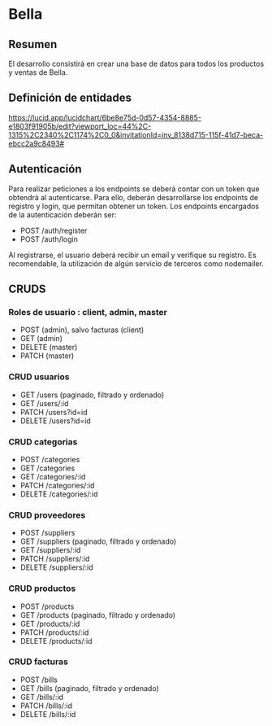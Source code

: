 # Bella

## Resumen

El desarrollo consistirá en crear una base de datos para todos los productos y ventas de Bella.

## Definición de entidades

https://lucid.app/lucidchart/6be8e75d-0d57-4354-8885-e1803f91905b/edit?viewport_loc=44%2C-1315%2C2340%2C1174%2C0_0&invitationId=inv_8138d715-115f-41d7-beca-ebcc2a9c8493#

## Autenticación

Para realizar peticiones a los endpoints se deberá contar con un token que obtendrá al autenticarse. Para ello, deberán desarrollarse los endpoints de registro y login, que permitan obtener un token. Los endpoints encargados de la autenticación deberán ser:

- POST /auth/register
- POST /auth/login

Al registrarse, el usuario deberá recibir un email y verifique su registro. Es recomendable, la utilización de algún servicio de terceros como nodemailer.

## CRUDS

### Roles de usuario : client, admin, master

- POST (admin), salvo facturas (client)
- GET (admin)
- DELETE (master)
- PATCH (master)

### CRUD usuarios

- GET /users (paginado, filtrado y ordenado)
- GET /users/:id
- PATCH /users?id=id
- DELETE /users?id=id

### CRUD categorias

- POST /categories
- GET /categories
- GET /categories/:id
- PATCH /categories/:id
- DELETE /categories/:id

### CRUD proveedores

- POST /suppliers
- GET /suppliers (paginado, filtrado y ordenado)
- GET /suppliers/:id
- PATCH /suppliers/:id
- DELETE /suppliers/:id

### CRUD productos

- POST /products
- GET /products (paginado, filtrado y ordenado)
- GET /products/:id
- PATCH /products/:id
- DELETE /products/:id

### CRUD facturas

- POST /bills
- GET /bills (paginado, filtrado y ordenado)
- GET /bills/:id
- PATCH /bills/:id
- DELETE /bills/:id
